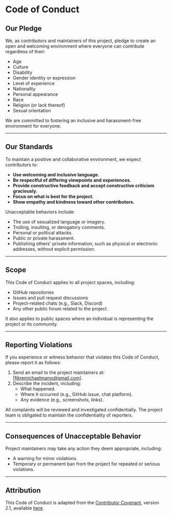 # Code of Conduct

## Our Pledge

We, as contributors and maintainers of this project, pledge to create an open and welcoming environment where everyone can contribute regardless of their:
- Age
- Culture
- Disability
- Gender identity or expression
- Level of experience
- Nationality
- Personal appearance
- Race
- Religion (or lack thereof)
- Sexual orientation

We are committed to fostering an inclusive and harassment-free environment for everyone.

---

## Our Standards

To maintain a positive and collaborative environment, we expect contributors to:
- **Use welcoming and inclusive language.**
- **Be respectful of differing viewpoints and experiences.**
- **Provide constructive feedback and accept constructive criticism graciously.**
- **Focus on what is best for the project.**
- **Show empathy and kindness toward other contributors.**

Unacceptable behaviors include:
- The use of sexualized language or imagery.
- Trolling, insulting, or derogatory comments.
- Personal or political attacks.
- Public or private harassment.
- Publishing others' private information, such as physical or electronic addresses, without explicit permission.

---

## Scope

This Code of Conduct applies to all project spaces, including:
- GitHub repositories
- Issues and pull request discussions
- Project-related chats (e.g., Slack, Discord)
- Any other public forum related to the project.

It also applies to public spaces where an individual is representing the project or its community.

---

## Reporting Violations

If you experience or witness behavior that violates this Code of Conduct, please report it as follows:
1. Send an email to the project maintainers at: [fikremichaelmamo@gmail.com].
2. Describe the incident, including:
   - What happened.
   - Where it occurred (e.g., GitHub issue, chat platform).
   - Any evidence (e.g., screenshots, links).

All complaints will be reviewed and investigated confidentially. The project team is obligated to maintain the confidentiality of reporters.

---

## Consequences of Unacceptable Behavior

Project maintainers may take any action they deem appropriate, including:
- A warning for minor violations.
- Temporary or permanent ban from the project for repeated or serious violations.

---

## Attribution

This Code of Conduct is adapted from the [Contributor Covenant](https://www.contributor-covenant.org), version 2.1, available [here](https://www.contributor-covenant.org/version/2/1/code_of_conduct/).

